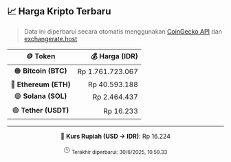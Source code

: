 

<!-- HARGA_KRIPTO -->
## 📈 Harga Kripto Terbaru

> Data ini diperbarui secara otomatis menggunakan [CoinGecko API](https://www.coingecko.com/) dan [exchangerate.host](https://exchangerate.host/)

<div align="center">

| 🪙 Token | 💰 Harga (IDR) |
|:------:|---------------:|
| 🟠 **Bitcoin (BTC)**   | Rp 1.761.723.067 |
| 🔵 **Ethereum (ETH)**  | Rp 40.593.188 |
| 🟣 **Solana (SOL)**    | Rp 2.464.437 |
| 🟢 **Tether (USDT)**   | Rp 16.233 |

---

💱 **Kurs Rupiah (USD → IDR)**: Rp 16.224

🕒 <sub>Terakhir diperbarui: 30/6/2025, 10.59.33</sub>

</div>
<!-- /HARGA_KRIPTO -->
